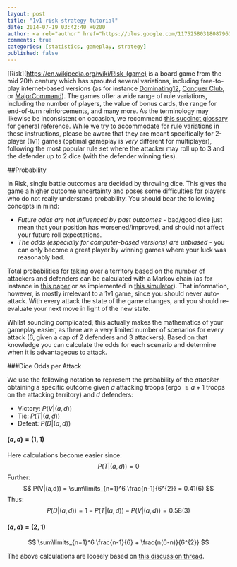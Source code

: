 ```yaml
---
layout: post
title: "1v1 risk strategy tutorial"
date: 2014-07-19 03:42:40 +0200
author: <a rel="author" href="https://plus.google.com/117525803180879614771/about">Horea Christian</a>
comments: true
categories: [statistics, gameplay, strategy]
published: false
---
```


[Risk](https://en.wikipedia.org/wiki/Risk_(game) is a board game from the mid 20th century which has sprouted several variations, including free-to-play internet-based versions (as for instance [Dominating12](), [Conquer Club](http://www.conquerclub.com/), or [MajorCommand](http://www.majorcommand.com/)).
The games offer a wide range of rule variations, including the number of players, the value of bonus cards, the range for end-of-turn reinforcements, and many more.
As the terminology may likewise be inconsistent on occasion, we recommend [this succinct glossary](http://www.dominating12.com/?cmd=tutorial&act=glossary) for general reference. 
While we try to accommodate for rule variations in these instructions, please be aware that they are meant specifically for 2-player (1v1) games (optimal gameplay is *very* different for multiplayer), following the most popular rule set where the attacker may roll up to 3 and the defender up to 2 dice (with the defender winning ties).

<!-- more -->

##Probability

In Risk, single battle outcomes are decided by throwing dice.
This gives the game a higher outcome uncertainty and poses some difficulties for players who do not really understand probability.
You should bear the following concepts in mind:

* *Future odds are not influenced by past outcomes* - bad/good dice just mean that your position has worsened/improved, and should not affect your future roll expectations.
* *The odds (especially for computer-based versions) are unbiased* - you can only become a great player by winning games where your luck was reasonably bad.

Total probabilities for taking over a territory based on the number of attackers and defenders can be calculated with a Markov chain (as for instance in [this paper](http://www4.stat.ncsu.edu/~jaosborn/research/RISK.pdf) or as implemented in [this simulator](http://riskodds.com/index.php)).
That information, however, is mostly irrelevant to a 1v1 game, since you should never auto-attack.
With every attack the state of the game changes, and you should re-evaluate your next move in light of the new state.

Whilst sounding complicated, this actually makes the mathematics of your gameplay easier, as there are a very limited number of scenarios for every attack (6, given a cap of 2 defenders and 3 attackers).
Based on that knowledge you can calculate the odds for each scenario and determine when it is advantageous to attack.

###Dice Odds per Attack 

We use the following notation to represent the probability of the *attacker* obtaining a specific outcome given $a$ attacking troops (ergo $\geq a+1$ troops on the attacking territory) and $d$ defenders:

* Victory: $P(V|(a,d))$
* Tie: $P(T|(a,d))$
* Defeat: $P(D|(a,d))$

#### $(a,d) = (1,1)$

Here calculations become easier since:
$$
P(T|(a,d)) = 0
$$
Further: 
$$
P(V|(a,d)) = \sum\limits_{n=1}^6 \frac{n-1}{6^{2}} = 0.41(6)
$$
Thus:
$$
P(D|(a,d)) = 1 - P(T|(a,d)) - P(V|(a,d)) = 0.58(3)
$$

#### $(a,d) = (2,1)$

$$
\sum\limits_{n=1}^6 \frac{n-1}{6} + \frac{n(6-n)}{6^{2}}
$$

The above calculations are loosely based on [this discussion thread](http://math.stackexchange.com/a/874291/109086). 
